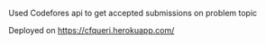 Used Codefores api to get accepted submissions on problem topic

Deployed on https://cfqueri.herokuapp.com/
